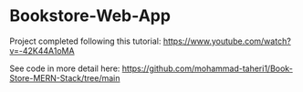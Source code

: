 # Bookstore-Web-App
Project completed following this tutorial:
https://www.youtube.com/watch?v=-42K44A1oMA

See code in more detail here:
https://github.com/mohammad-taheri1/Book-Store-MERN-Stack/tree/main
